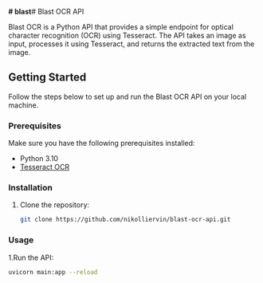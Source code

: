 **# blast**# Blast OCR API

Blast OCR is a Python API that provides a simple endpoint for optical character recognition (OCR) using Tesseract. The API takes an image as input, processes it using Tesseract, and returns the extracted text from the image.

## Getting Started

Follow the steps below to set up and run the Blast OCR API on your local machine.

### Prerequisites

Make sure you have the following prerequisites installed:

- Python 3.10
- [Tesseract OCR](https://github.com/tesseract-ocr/tesseract)

### Installation

1. Clone the repository:

   ```bash
   git clone https://github.com/nikolliervin/blast-ocr-api.git

### Usage

1.Run the API:

   ```bash
   uvicorn main:app --reload
